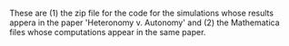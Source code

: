 These are (1) the zip file for the code for the simulations whose results appera in the paper 'Heteronomy v. Autonomy' and (2) the Mathematica files whose computations appear in the same paper.
